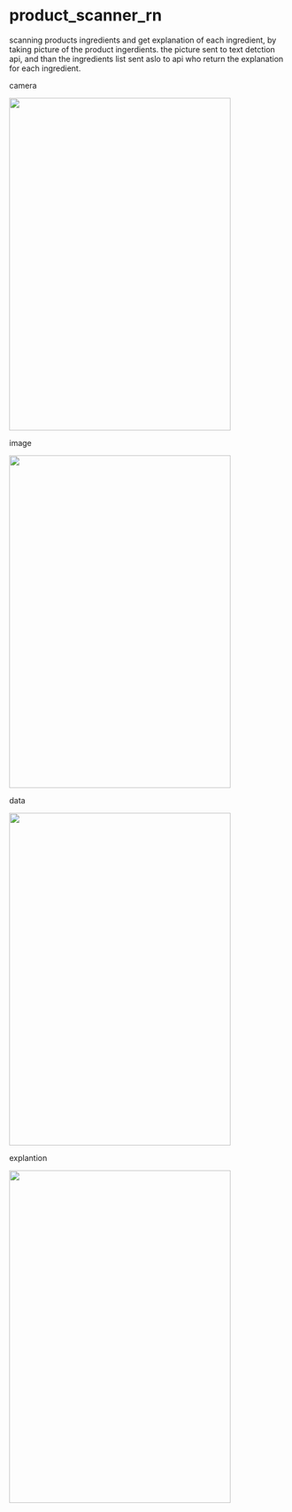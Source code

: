 # product_scanner_rn
scanning products ingredients and get explanation of each ingredient,
by taking picture of the product ingerdients.
the picture sent to text detction api,
and than the ingredients list sent aslo to api who return the explanation for each ingredient.



camera

<img src="https://user-images.githubusercontent.com/89662938/187236954-83747297-791c-418a-85a4-8195e8ecd2b6.jpeg" width="400" height="600">

image

<img src="https://user-images.githubusercontent.com/89662938/187236981-d980c41f-7dab-4f6d-bcd5-aa792d6c04ae.jpeg" width="400" height="600">

data

<img src="https://user-images.githubusercontent.com/89662938/187236971-8002ecf5-ed06-4189-88d5-d2483be1dc1f.jpeg" width="400" height="600">

explantion

<img src="https://user-images.githubusercontent.com/89662938/187236964-3b9488e6-7fd5-4088-a42e-0c97d07ccdea.jpeg" width="400" height="600">



